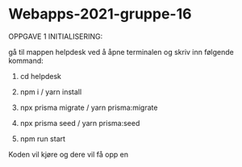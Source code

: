 # Webapps-2021-gruppe-16

OPPGAVE 1 INITIALISERING:

gå til mappen helpdesk ved å åpne terminalen og skriv inn følgende kommand: 
1) cd helpdesk
2) npm i / yarn install
3) npx prisma migrate / yarn prisma:migrate
4) npx prisma seed / yarn prisma:seed

5) npm run start

Koden vil kjøre og dere vil få opp en 

